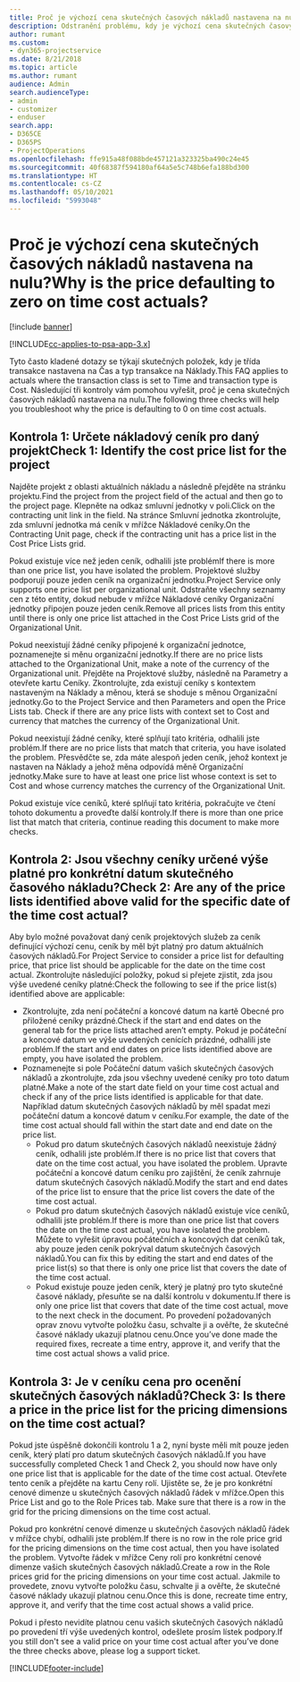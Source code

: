 ```yaml
---
title: Proč je výchozí cena skutečných časových nákladů nastavena na nulu?
description: Odstranění problému, kdy je výchozí cena skutečných časových nákladů nastavena na nulu.
author: rumant
ms.custom:
- dyn365-projectservice
ms.date: 8/21/2018
ms.topic: article
ms.author: rumant
audience: Admin
search.audienceType:
- admin
- customizer
- enduser
search.app:
- D365CE
- D365PS
- ProjectOperations
ms.openlocfilehash: ffe915a48f088bde457121a323325ba490c24e45
ms.sourcegitcommit: 40f68387f594180af64a5e5c748b6efa188bd300
ms.translationtype: HT
ms.contentlocale: cs-CZ
ms.lasthandoff: 05/10/2021
ms.locfileid: "5993048"
---
```

# <a name="why-is-the-price-defaulting-to-zero-on-time-cost-actuals"></a><span data-ttu-id="33ed9-103">Proč je výchozí cena skutečných časových nákladů nastavena na nulu?</span><span class="sxs-lookup"><span data-stu-id="33ed9-103">Why is the price defaulting to zero on time cost actuals?</span></span>

[!include [banner](../includes/psa-now-project-operations.md)]

[!INCLUDE[cc-applies-to-psa-app-3.x](../includes/cc-applies-to-psa-app-3x.md)]

<span data-ttu-id="33ed9-104">Tyto často kladené dotazy se týkají skutečných položek, kdy je třída transakce nastavena na Čas a typ transakce na Náklady.</span><span class="sxs-lookup"><span data-stu-id="33ed9-104">This FAQ applies to actuals where the transaction class is set to Time and transaction type is Cost.</span></span> <span data-ttu-id="33ed9-105">Následující tři kontroly vám pomohou vyřešit, proč je cena skutečných časových nákladů nastavena na nulu.</span><span class="sxs-lookup"><span data-stu-id="33ed9-105">The following three checks will help you troubleshoot why the price is defaulting to 0 on time cost actuals.</span></span>
 
## <a name="check-1-identify-the-cost-price-list-for-the-project"></a><span data-ttu-id="33ed9-106">Kontrola 1: Určete nákladový ceník pro daný projekt</span><span class="sxs-lookup"><span data-stu-id="33ed9-106">Check 1: Identify the cost price list for the project</span></span>

<span data-ttu-id="33ed9-107">Najděte projekt z oblasti aktuálních nákladu a následně přejděte na stránku projektu.</span><span class="sxs-lookup"><span data-stu-id="33ed9-107">Find the project from the project field of the actual and then go to the project page.</span></span> <span data-ttu-id="33ed9-108">Klepněte na odkaz smluvní jednotky v poli.</span><span class="sxs-lookup"><span data-stu-id="33ed9-108">Click on the contracting unit link in the field.</span></span> <span data-ttu-id="33ed9-109">Na stránce Smluvní jednotka zkontrolujte, zda smluvní jednotka má ceník v mřížce Nákladové ceníky.</span><span class="sxs-lookup"><span data-stu-id="33ed9-109">On the Contracting Unit page, check if the contracting unit has a price list in the Cost Price Lists grid.</span></span>

<span data-ttu-id="33ed9-110">Pokud existuje více než jeden ceník, odhalili jste problém</span><span class="sxs-lookup"><span data-stu-id="33ed9-110">If there is more than one price list, you have isolated the problem.</span></span> <span data-ttu-id="33ed9-111">Projektové služby podporují pouze jeden ceník na organizační jednotku.</span><span class="sxs-lookup"><span data-stu-id="33ed9-111">Project Service only supports one price list per organizational unit.</span></span> <span data-ttu-id="33ed9-112">Odstraňte všechny seznamy cen z této entity, dokud nebude v mřížce Nákladové ceníky Organizační jednotky připojen pouze jeden ceník.</span><span class="sxs-lookup"><span data-stu-id="33ed9-112">Remove all prices lists from this entity until there is only one price list attached in the Cost Price Lists grid of the Organizational Unit.</span></span>

<span data-ttu-id="33ed9-113">Pokud neexistují žádné ceníky připojené k organizační jednotce, poznamenejte si měnu organizační jednotky.</span><span class="sxs-lookup"><span data-stu-id="33ed9-113">If there are no price lists attached to the Organizational Unit, make a note of the currency of the Organizational unit.</span></span> <span data-ttu-id="33ed9-114">Přejděte na Projektové služby, následně na Parametry a otevřete kartu Ceníky. Zkontrolujte, zda existují ceníky s kontextem nastaveným na Náklady a měnou, která se shoduje s měnou Organizační jednotky.</span><span class="sxs-lookup"><span data-stu-id="33ed9-114">Go to the Project Service and then Parameters and open the Price Lists tab. Check if there are any price lists with context set to Cost and currency that matches the currency of the Organizational Unit.</span></span>
 
<span data-ttu-id="33ed9-115">Pokud neexistují žádné ceníky, které splňují tato kritéria, odhalili jste problém.</span><span class="sxs-lookup"><span data-stu-id="33ed9-115">If there are no price lists that match that criteria, you have isolated the problem.</span></span> <span data-ttu-id="33ed9-116">Přesvědčte se, zda máte alespoň jeden ceník, jehož kontext je nastaven na Náklady a jehož měna odpovídá měně Organizační jednotky.</span><span class="sxs-lookup"><span data-stu-id="33ed9-116">Make sure to have at least one price list whose context is set to Cost and whose currency matches the currency of the Organizational Unit.</span></span>

<span data-ttu-id="33ed9-117">Pokud existuje více ceníků, které splňují tato kritéria, pokračujte ve čtení tohoto dokumentu a proveďte další kontroly.</span><span class="sxs-lookup"><span data-stu-id="33ed9-117">If there is more than one price list that match that criteria, continue reading this document to make more checks.</span></span>

## <a name="check-2-are-any-of-the-price-lists-identified-above-valid-for-the-specific-date-of-the-time-cost-actual"></a><span data-ttu-id="33ed9-118">Kontrola 2: Jsou všechny ceníky určené výše platné pro konkrétní datum skutečného časového nákladu?</span><span class="sxs-lookup"><span data-stu-id="33ed9-118">Check 2: Are any of the price lists identified above valid for the specific date of the time cost actual?</span></span>

<span data-ttu-id="33ed9-119">Aby bylo možné považovat daný ceník projektových služeb za ceník definující výchozí cenu, ceník by měl být platný pro datum aktuálních časových nákladů.</span><span class="sxs-lookup"><span data-stu-id="33ed9-119">For Project Service to consider a price list for defaulting price, that price list should be applicable for the date on the time cost actual.</span></span> <span data-ttu-id="33ed9-120">Zkontrolujte následující položky, pokud si přejete zjistit, zda jsou výše uvedené ceníky platné:</span><span class="sxs-lookup"><span data-stu-id="33ed9-120">Check the following to see if the price list(s) identified above are applicable:</span></span>

- <span data-ttu-id="33ed9-121">Zkontrolujte, zda není počáteční a koncové datum na kartě Obecné pro přiložené ceníky prázdné.</span><span class="sxs-lookup"><span data-stu-id="33ed9-121">Check if the start and end dates on the general tab for the price lists attached aren’t empty.</span></span> <span data-ttu-id="33ed9-122">Pokud je počáteční a koncové datum ve výše uvedených cenících prázdné, odhalili jste problém.</span><span class="sxs-lookup"><span data-stu-id="33ed9-122">If the start and end dates on price lists identified above are empty, you have isolated the problem.</span></span> 
- <span data-ttu-id="33ed9-123">Poznamenejte si pole Počáteční datum vašich skutečných časových nákladů a zkontrolujte, zda jsou všechny uvedené ceníky pro toto datum platné.</span><span class="sxs-lookup"><span data-stu-id="33ed9-123">Make a note of the start date field on your time cost actual and check if any of the price lists identified is applicable for that date.</span></span> <span data-ttu-id="33ed9-124">Například datum skutečných časových nákladů by měl spadat mezi počáteční datum a koncové datum v ceníku.</span><span class="sxs-lookup"><span data-stu-id="33ed9-124">For example, the date of the time cost actual should fall within the start date and end date on the price list.</span></span> 
    - <span data-ttu-id="33ed9-125">Pokud pro datum skutečných časových nákladů neexistuje žádný ceník, odhalili jste problém.</span><span class="sxs-lookup"><span data-stu-id="33ed9-125">If there is no price list that covers that date on the time cost actual, you have isolated the problem.</span></span> <span data-ttu-id="33ed9-126">Upravte počáteční a koncové datum ceníku pro zajištění, že ceník zahrnuje datum skutečných časových nákladů.</span><span class="sxs-lookup"><span data-stu-id="33ed9-126">Modify the start and end dates of the price list to ensure that the price list covers the date of the time cost actual.</span></span> 
    - <span data-ttu-id="33ed9-127">Pokud pro datum skutečných časových nákladů existuje více ceníků, odhalili jste problém.</span><span class="sxs-lookup"><span data-stu-id="33ed9-127">If there is more than one price list that covers the date on the time cost actual, you have isolated the problem.</span></span> <span data-ttu-id="33ed9-128">Můžete to vyřešit úpravou počátečních a koncových dat ceníků tak, aby pouze jeden ceník pokrýval datum skutečných časových nákladů.</span><span class="sxs-lookup"><span data-stu-id="33ed9-128">You can fix this by editing the start and end dates of the price list(s) so that there is only one price list that covers the date of the time cost actual.</span></span> 
    - <span data-ttu-id="33ed9-129">Pokud existuje pouze jeden ceník, který je platný pro tyto skutečné časové náklady, přesuňte se na další kontrolu v dokumentu.</span><span class="sxs-lookup"><span data-stu-id="33ed9-129">If there is only one price list that covers that date of the time cost actual, move to the next check in the document.</span></span>
<span data-ttu-id="33ed9-130">Po provedení požadovaných oprav znovu vytvořte položku času, schvalte ji a ověřte, že skutečné časové náklady ukazují platnou cenu.</span><span class="sxs-lookup"><span data-stu-id="33ed9-130">Once you’ve done made the required fixes, recreate a time entry, approve it, and verify that the time cost actual shows a valid price.</span></span>

## <a name="check-3-is-there-a-price-in-the-price-list-for-the-pricing-dimensions-on-the-time-cost-actual"></a><span data-ttu-id="33ed9-131">Kontrola 3: Je v ceníku cena pro ocenění skutečných časových nákladů?</span><span class="sxs-lookup"><span data-stu-id="33ed9-131">Check 3: Is there a price in the price list for the pricing dimensions on the time cost actual?</span></span>

<span data-ttu-id="33ed9-132">Pokud jste úspěšně dokončili kontrolu 1 a 2, nyní byste měli mít pouze jeden ceník, který platí pro datum skutečných časových nákladů.</span><span class="sxs-lookup"><span data-stu-id="33ed9-132">If you have successfully completed Check 1 and Check 2, you should now have only one price list that is applicable for the date of the time cost actual.</span></span> <span data-ttu-id="33ed9-133">Otevřete tento ceník a přejděte na kartu Ceny rolí. Ujistěte se, že je pro konkrétní cenové dimenze u skutečných časových nákladů řádek v mřížce.</span><span class="sxs-lookup"><span data-stu-id="33ed9-133">Open this Price List and go to the Role Prices tab. Make sure that there is a row in the grid for the pricing dimensions on the time cost actual.</span></span>

<span data-ttu-id="33ed9-134">Pokud pro konkrétní cenové dimenze u skutečných časových nákladů řádek v mřížce chybí, odhalili jste problém.</span><span class="sxs-lookup"><span data-stu-id="33ed9-134">If there is no row in the role price grid for the pricing dimensions on the time cost actual, then you have isolated the problem.</span></span> <span data-ttu-id="33ed9-135">Vytvořte řádek v mřížce Ceny rolí pro konkrétní cenové dimenze vašich skutečných časových nákladů.</span><span class="sxs-lookup"><span data-stu-id="33ed9-135">Create a row in the Role prices grid for the pricing dimensions on your time cost actual.</span></span> <span data-ttu-id="33ed9-136">Jakmile to provedete, znovu vytvořte položku času, schvalte ji a ověřte, že skutečné časové náklady ukazují platnou cenu.</span><span class="sxs-lookup"><span data-stu-id="33ed9-136">Once this is done, recreate time entry, approve it, and verify that the time cost actual shows a valid price.</span></span>
 
<span data-ttu-id="33ed9-137">Pokud i přesto nevidíte platnou cenu vašich skutečných časových nákladů po provedení tří výše uvedených kontrol, odešlete prosím lístek podpory.</span><span class="sxs-lookup"><span data-stu-id="33ed9-137">If you still don't see a valid price on your time cost actual after you’ve done the three checks above, please log a support ticket.</span></span>





[!INCLUDE[footer-include](../includes/footer-banner.md)]